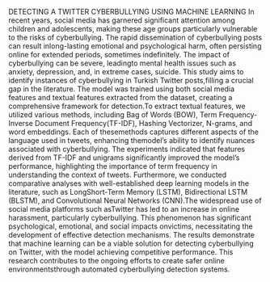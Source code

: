  DETECTING A TWITTER CYBERBULLYING USING MACHINE LEARNING
 In recent years, social media has garnered significant attention among children and adolescents, making these age groups particularly vulnerable to the risks of cyberbullying. The rapid dissemination of cyberbullying posts can result inlong-lasting emotional and psychological harm, often persisting online for extended periods, sometimes indefinitely. The impact of cyberbullying can be severe, leadingto mental health issues such as anxiety, depression, and, in extreme cases, suicide. This study aims to identify instances of cyberbullying in Turkish Twitter posts,filling a crucial gap in the literature. The model was trained using both social media features and textual features extracted from the dataset, creating a comprehensive framework for detection.To extract textual features, we utilized various methods, including Bag of Words (BOW), Term Frequency-Inverse Document Frequency(TF-IDF), Hashing Vectorizer, N-grams, and word embeddings. Each of thesemethods captures different aspects of the language used in tweets, enhancing themodel’s ability to identify nuances associated with cyberbullying. The experiments indicated that features derived from TF-IDF and unigrams significantly improved the model’s performance, highlighting the importance of term frequency in understanding the context of tweets. Furthermore, we conducted comparative analyses with well-established deep learning models in the literature, such as LongShort-Term Memory (LSTM), Bidirectional LSTM (BLSTM), and Convolutional Neural Networks (CNN).The widespread use of social media platforms such asTwitter has led to an increase in online harassment, particularly cyberbullying. This phenomenon has significant psychological, emotional, and social impacts onvictims, necessitating the development of effective detection mechanisms. The results demonstrate that machine learning can be a viable solution for detecting cyberbullying on Twitter, with the model achieving competitive performance. This research contributes to the ongoing efforts to create safer online environmentsthrough automated cyberbullying detection systems.
